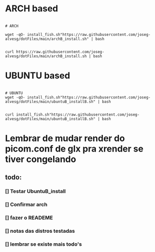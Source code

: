 # ARCH based

```

# ARCH

wget -qO- install_fish.sh"https://raw.githubusercontent.com/joseg-alvesg/dotFiles/main/archB_install.sh" | bash
```
```

curl https://raw.githubusercontent.com/joseg-alvesg/dotFiles/main/archB_install.sh | bash

```

# UBUNTU based
```

# UBUNTU
wget -qO- install_fish.sh"https://raw.githubusercontent.com/joseg-alvesg/dotFiles/main/ubuntuB_installB.sh" | bash

```
```

curl install_fish.sh"https://raw.githubusercontent.com/joseg-alvesg/dotFiles/main/ubuntuB_installB.sh" | bash

```
# Lembrar de mudar render do picom.conf de glx pra xrender se tiver congelando

## todo:
### [] Testar UbuntuB_install
### [] Confirmar arch
### [] fazer o READEME
### [] notas das distros testadas
### [] lembrar se existe mais todo's

